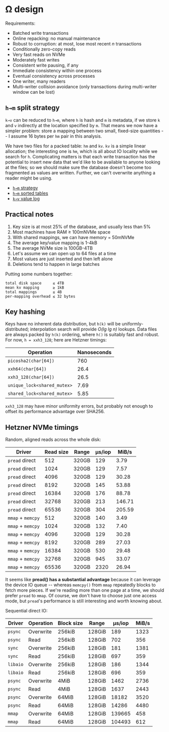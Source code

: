 # Ω design
Requirements:

+ Batched write transactions
+ Online repacking: no manual maintenance
+ Robust to corruption: at most, lose most recent _n_ transactions
+ Conditionally zero-copy reads
+ Very fast reads on NVMe
+ Moderately fast writes
+ Consistent write pausing, if any
+ Immediate consistency within one process
+ Eventual consistency across processes
+ One writer, many readers
+ Multi-writer collision avoidance (only transactions during multi-writer window can be lost)


## `h→m` split strategy
`k→v` can be reduced to `h→m`, where `h` is hash and `m` is metadata, if we store `k` and `v` indirectly at the location specified by `m`. That means we now have a simpler problem: store a mapping between two small, fixed-size quantities -- I assume 16 bytes per `hm` pair in this analysis.

We have two files for a packed table: `hm` and `kv`. `kv` is a simple linear allocation; the interesting one is `hm`, which is all about IO locality while we search for `h`. Complicating matters is that each write transaction has the potential to insert new data that we'd like to be available to anyone looking at the files; so we should make sure the database doesn't become too fragmented as values are written. Further, we can't overwrite anything a reader might be using.

+ [`h→m` strategy](Omega-hm.md)
+ [`h→m` sorted tables](Omega-sorted.md)
+ [`k→v` value log](Omega-kv.md)


## Practical notes
1. Key size is at most 25% of the database, and usually less than 5%
2. Most machines have RAM ≥ 100mNVMe space
3. With shared mappings, we can have memory = 50mNVMe
4. The average key/value mapping is 1-4kB
5. The average NVMe size is 100GB-4TB
6. Let's assume we can open up to 64 files at a time
7. Most values are just inserted and then left alone
8. Deletions tend to happen in large batches

Putting some numbers together:

```
total disk space     ≤ 4TB
mean kv mapping      ≥ 1kB
total mappings       ≤ 4B
per-mapping overhead ≤ 32 bytes
```


## Key hashing
Keys have no inherent data distribution, but `h(k)` will be uniformly-distributed; interpolation search will provide _O(lg lg n)_ lookups. Data files are always packed by `h(k)` ordering, where `h()` is suitably fast and robust. For now, `h = xxh3_128`; here are Hetzner timings:

| Operation                   | Nanoseconds |
|-----------------------------|-------------|
| `picosha2(char[64])`        | 760         |
| `xxh64(char[64])`           | 26.4        |
| `xxh3_128(char[64])`        | 26.5        |
| `unique_lock<shared_mutex>` | 7.69        |
| `shared_lock<shared_mutex>` | 5.85        |

`xxh3_128` may have minor uniformity errors, but probably not enough to offset its performance advantage over SHA256.


## Hetzner NVMe timings
Random, aligned reads across the whole disk:

| Driver            | Read size | Range | μs/iop | MiB/s  |
|-------------------|-----------|-------|--------|--------|
| `pread` direct    | 512       | 320GB | 129    | 3.79   |
| `pread` direct    | 1024      | 320GB | 129    | 7.57   |
| `pread` direct    | 4096      | 320GB | 129    | 30.28  |
| `pread` direct    | 8192      | 320GB | 145    | 53.88  |
| `pread` direct    | 16384     | 320GB | 176    | 88.78  |
| `pread` direct    | 32768     | 320GB | 213    | 146.71 |
| `pread` direct    | 65536     | 320GB | 304    | 205.59 |
| `mmap` + `memcpy` | 512       | 320GB | 140    | 3.49   |
| `mmap` + `memcpy` | 1024      | 320GB | 132    | 7.40   |
| `mmap` + `memcpy` | 4096      | 320GB | 129    | 30.28  |
| `mmap` + `memcpy` | 8192      | 320GB | 289    | 27.03  |
| `mmap` + `memcpy` | 16384     | 320GB | 530    | 29.48  |
| `mmap` + `memcpy` | 32768     | 320GB | 945    | 33.07  |
| `mmap` + `memcpy` | 65536     | 320GB | 2320   | 26.94  |

It seems like **pread() has a substantial advantage** because it can leverage the device IO queue -- whereas `memcpy()` from `mmap` repeatedly blocks to fetch more pieces. If we're reading more than one page at a time, we should prefer `pread` to `mmap`. Of course, we don't have to choose just one access mode, but `pread`'s performance is still interesting and worth knowing about.

Sequential direct IO:

| Driver   | Operation | Block size | Range  | μs/iop | MiB/s |
|----------|-----------|------------|--------|--------|-------|
| `psync`  | Overwrite | 256kiB     | 128GiB | 189    | 1323  |
| `psync`  | Read      | 256kiB     | 128GiB | 702    | 356   |
| `sync`   | Overwrite | 256kiB     | 128GiB | 181    | 1381  |
| `sync`   | Read      | 256kiB     | 128GiB | 697    | 359   |
| `libaio` | Overwrite | 256kiB     | 128GiB | 186    | 1344  |
| `libaio` | Read      | 256kiB     | 128GiB | 696    | 359   |
| `psync`  | Overwrite | 4MiB       | 128GiB | 1462   | 2736  |
| `psync`  | Read      | 4MiB       | 128GiB | 1637   | 2443  |
| `psync`  | Overwrite | 64MiB      | 128GiB | 18182  | 3520  |
| `psync`  | Read      | 64MiB      | 128GiB | 14286  | 4480  |
| `mmap`   | Overwrite | 64MiB      | 128GiB | 139665 | 458   |
| `mmap`   | Read      | 64MiB      | 128GiB | 104493 | 612   |
